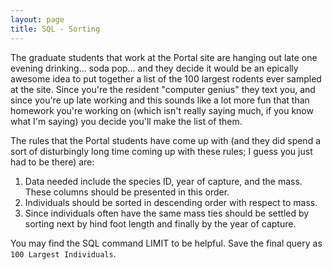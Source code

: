 ```yaml
---
layout: page
title: SQL - Sorting
---
```


The graduate students that work at the Portal site are hanging out late
one evening drinking... soda pop... and they decide it would be an
epically awesome idea to put together a list of the 100 largest rodents
ever sampled at the site. Since you're the resident "computer genius"
they text you, and since you're up late working and this sounds like a
lot more fun that than homework you're working on (which isn't really
saying much, if you know what I'm saying) you decide you'll make the
list of them.

The rules that the Portal students have come up with (and they did spend
a sort of disturbingly long time coming up with these rules; I guess you
just had to be there) are:

1.  Data needed include the species ID, year of capture, and the mass.
    These columns should be presented in this order.
2.  Individuals should be sorted in descending order with respect to
    mass.
3.  Since individuals often have the same mass ties should be settled by
    sorting next by hind foot length and finally by the year of capture.

You may find the SQL command LIMIT to be helpful. Save the final query
as `100 Largest Individuals`.
